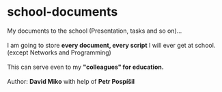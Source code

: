 # school-documents
My documents to the school (Presentation, tasks and so on)... 
<br /> <br />
I am going to store <b>every document, every script</b> I will ever get at school. (except Networks and Programming)
<br /> <br />
This can serve even to my <b>"colleagues" for education.</b>
<br /> <br />
Author: <b>David Miko</b> with help of <b>Petr Pospíšil</b>

